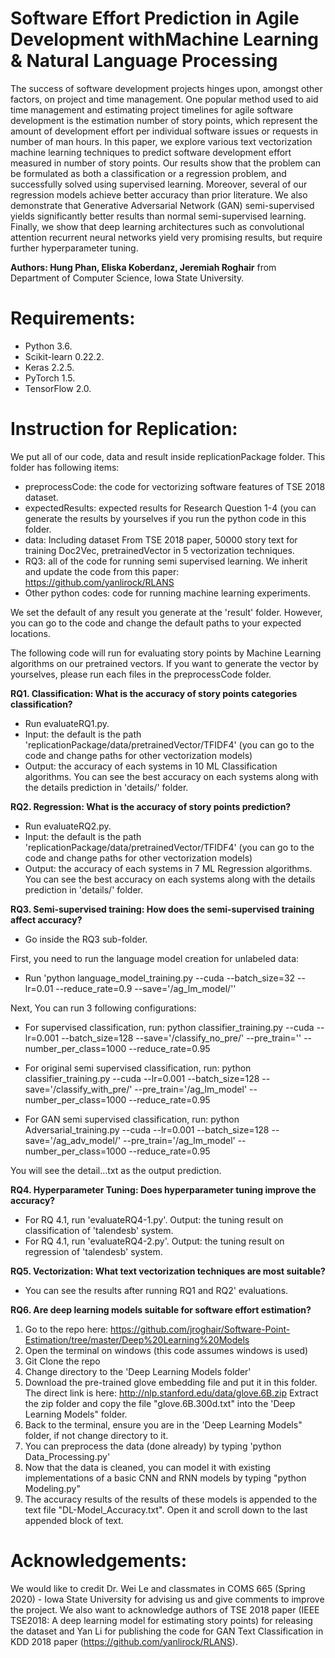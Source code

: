 # Software Effort Prediction in Agile Development withMachine Learning & Natural Language Processing
The success of software development projects hinges upon, amongst other factors, on project and time management. One popular method used to aid time management and estimating project timelines for agile software development is the estimation number of story points, which represent the amount of development effort per individual software issues or requests in number of man hours. In this paper, we explore various text vectorization machine learning techniques to predict software development effort measured in number of story points. Our results show that the problem can be formulated as both a classification or a regression problem, and successfully solved using supervised learning. Moreover, several of our regression models achieve better accuracy than prior literature. We also demonstrate that Generative Adversarial Network (GAN) semi-supervised yields significantly better results than normal semi-supervised learning. Finally, we show that deep learning architectures such as convolutional attention recurrent neural networks yield very promising results, but require further hyperparameter tuning.

**Authors: Hung Phan, Eliska Koberdanz, Jeremiah Roghair** from Department of Computer Science, Iowa State University.

# Requirements:
- Python 3.6.
- Scikit-learn 0.22.2.
- Keras 2.2.5.
- PyTorch 1.5.
- TensorFlow 2.0.

# Instruction for Replication:

We put all of our code, data and result inside replicationPackage folder. This folder has following items:

- preprocessCode: the code for vectorizing software features of TSE 2018 dataset.
- expectedResults: expected results for Research Question 1-4 (you can generate the results by yourselves if you run the python code in this folder.
- data: Including dataset From TSE 2018 paper, 50000 story text for training Doc2Vec, pretrainedVector in 5 vectorization techniques.
- RQ3: all of the code for running semi supervised learning. We inherit and update the code from this paper: https://github.com/yanlirock/RLANS
- Other python codes: code for running machine learning experiments.

We set the default of any result you generate at the 'result' folder. However, you can go to the code and change the default paths to your expected locations.

The following code will run for evaluating story points by Machine Learning algorithms on our pretrained vectors. If you want to generate the vector by yourselves, please run each files in the preprocessCode folder.

**RQ1. Classification: What is the accuracy of story points categories classification?**

- Run evaluateRQ1.py.
- Input: the default is the path 'replicationPackage/data/pretrainedVector/TFIDF4' (you can go to the code and change paths for other vectorization models)
- Output: the accuracy of each systems in 10 ML Classification algorithms. You can see the best accuracy on each systems along with the details prediction in 'details/' folder.


**RQ2. Regression: What is the accuracy of story points prediction?**

- Run evaluateRQ2.py.
- Input: the default is the path 'replicationPackage/data/pretrainedVector/TFIDF4' (you can go to the code and change paths for other vectorization models)
- Output: the accuracy of each systems in 7 ML Regression algorithms. You can see the best accuracy on each systems along with the details prediction in 'details/' folder.

**RQ3. Semi-supervised training: How does the semi-supervised training affect accuracy?**

- Go inside the RQ3 sub-folder.

First, you need to run the language model creation for unlabeled data:
- Run 'python language_model_training.py --cuda --batch_size=32 --lr=0.01 --reduce_rate=0.9 --save='/ag_lm_model/''

Next, You can run 3 following configurations:
- For supervised classification, run:
python classifier_training.py --cuda --lr=0.001 --batch_size=128 --save='/classify_no_pre/' --pre_train='' --number_per_class=1000 --reduce_rate=0.95
- For original semi supervised classification, run:
python classifier_training.py --cuda --lr=0.001 --batch_size=128 --save='/classify_with_pre/' --pre_train='/ag_lm_model' --number_per_class=1000 --reduce_rate=0.95

- For GAN semi supervised classification, run:
python Adversarial_training.py --cuda --lr=0.001 --batch_size=128 --save='/ag_adv_model/' --pre_train='/ag_lm_model' --number_per_class=1000 --reduce_rate=0.95

You will see the detail...txt as the output prediction.


**RQ4. Hyperparameter Tuning: Does hyperparameter tuning improve the accuracy?**

- For RQ 4.1, run 'evaluateRQ4-1.py'. Output: the tuning result on classification of 'talendesb' system.
- For RQ 4.1, run 'evaluateRQ4-2.py'. Output: the tuning result on regression of 'talendesb' system.

**RQ5. Vectorization: What text vectorization techniques are most suitable?**

- You can see the results after running RQ1 and RQ2' evaluations.


**RQ6. Are deep learning models suitable for software effort estimation?**

1.  Go to  the repo here:  https://github.com/jroghair/Software-Point-Estimation/tree/master/Deep%20Learning%20Models
2.  Open the terminal on windows (this code assumes windows is used)
3. Git Clone the repo
4. Change directory to the 'Deep Learning Models folder'
5. Download the pre-trained glove embedding file and put it in this folder. 
The direct link is here: http://nlp.stanford.edu/data/glove.6B.zip
Extract the zip folder and copy the file "glove.6B.300d.txt" into the 'Deep Learning Models" folder.
7. Back to the terminal, ensure you are in the  'Deep Learning Models" folder, if not change directory to it.
8.  You can preprocess the data (done already) by typing 'python  Data_Processing.py'
9. Now that the data is cleaned, you can model it with existing implementations of a basic CNN and RNN models by typing "python Modeling.py"
10. The accuracy results of the results of these models is appended to the text file "DL-Model_Accuracy.txt". Open it and scroll down to the last appended block of text.

# Acknowledgements:
We would like to credit Dr. Wei Le and classmates in COMS 665 (Spring 2020) - Iowa State University for advising us and give comments to improve the project. We also want to acknowledge authors of TSE 2018 paper (IEEE TSE2018: A deep learning model for estimating story points) for releasing the dataset and Yan Li for publishing the code for GAN Text Classification in KDD 2018 paper (https://github.com/yanlirock/RLANS).

